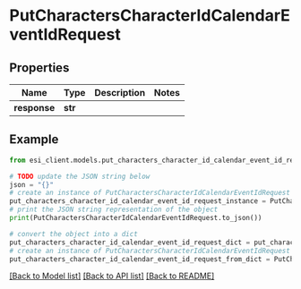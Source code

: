 # PutCharactersCharacterIdCalendarEventIdRequest


## Properties

Name | Type | Description | Notes
------------ | ------------- | ------------- | -------------
**response** | **str** |  | 

## Example

```python
from esi_client.models.put_characters_character_id_calendar_event_id_request import PutCharactersCharacterIdCalendarEventIdRequest

# TODO update the JSON string below
json = "{}"
# create an instance of PutCharactersCharacterIdCalendarEventIdRequest from a JSON string
put_characters_character_id_calendar_event_id_request_instance = PutCharactersCharacterIdCalendarEventIdRequest.from_json(json)
# print the JSON string representation of the object
print(PutCharactersCharacterIdCalendarEventIdRequest.to_json())

# convert the object into a dict
put_characters_character_id_calendar_event_id_request_dict = put_characters_character_id_calendar_event_id_request_instance.to_dict()
# create an instance of PutCharactersCharacterIdCalendarEventIdRequest from a dict
put_characters_character_id_calendar_event_id_request_from_dict = PutCharactersCharacterIdCalendarEventIdRequest.from_dict(put_characters_character_id_calendar_event_id_request_dict)
```
[[Back to Model list]](../README.md#documentation-for-models) [[Back to API list]](../README.md#documentation-for-api-endpoints) [[Back to README]](../README.md)


